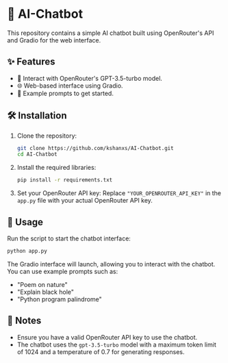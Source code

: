 # 🤖 AI-Chatbot

This repository contains a simple AI chatbot built using OpenRouter's API and Gradio for the web interface.

## ✨ Features

- 🤝 Interact with OpenRouter's GPT-3.5-turbo model.
- 🌐 Web-based interface using Gradio.
- 📝 Example prompts to get started.

## 🛠️ Installation

1. Clone the repository:
    ```bash
    git clone https://github.com/kshanxs/AI-Chatbot.git
    cd AI-Chatbot
    ```

2. Install the required libraries:
    ```bash
    pip install -r requirements.txt
    ```

3. Set your OpenRouter API key:
    Replace `"YOUR_OPENROUTER_API_KEY"` in the `app.py` file with your actual OpenRouter API key.

## 🚀 Usage

Run the script to start the chatbot interface:
```bash
python app.py
```

The Gradio interface will launch, allowing you to interact with the chatbot. You can use example prompts such as:
- "Poem on nature"
- "Explain black hole"
- "Python program palindrome"

## 📝 Notes

- Ensure you have a valid OpenRouter API key to use the chatbot.
- The chatbot uses the `gpt-3.5-turbo` model with a maximum token limit of 1024 and a temperature of 0.7 for generating responses.

